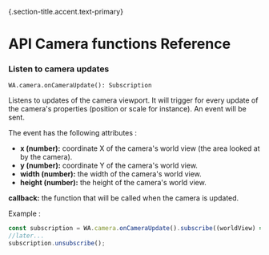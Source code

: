 {.section-title.accent.text-primary}
# API Camera functions Reference

### Listen to camera updates

```
WA.camera.onCameraUpdate(): Subscription
```

Listens to updates of the camera viewport. It will trigger for every update of the camera's properties (position or scale for instance). An event will be sent.

The event has the following attributes :
*   **x (number):** coordinate X of the camera's world view (the area looked at by the camera).
*   **y (number):** coordinate Y of the camera's world view.
*   **width (number):** the width of the camera's world view.
*   **height (number):** the height of the camera's world view.

**callback:** the function that will be called when the camera is updated.

Example :
```javascript
const subscription = WA.camera.onCameraUpdate().subscribe((worldView) => console.log(worldView));
//later...
subscription.unsubscribe();